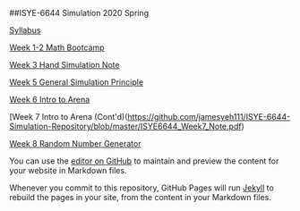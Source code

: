 ##ISYE-6644 Simulation 2020 Spring


[Syllabus](https://github.com/jamesyeh111/ISYE-6644-Simulation-Repository/blob/master/OMSA_ISYE6644SyllabusSpring2020-191203v2.pdf)

[Week 1-2 Math Bootcamp](https://github.com/jamesyeh111/ISYE-6644-Simulation-Repository/blob/master/ISYE%206644%20note%20week%202_compressed.pdf)

[Week 3 Hand Simulation Note](https://github.com/jamesyeh111/ISYE-6644-Simulation-Repository/blob/master/ISYE%206644%20Hand%20Simulation%20Note.pdf)

[Week 5 General Simulation Principle](https://github.com/jamesyeh111/ISYE-6644-Simulation-Repository/blob/master/ISYE6644%20Week%205%20Note.pdf)

[Week 6 Intro to Arena](https://github.com/jamesyeh111/ISYE-6644-Simulation-Repository/blob/master/Week%206%20Arena%20Simulation.pdf)

[Week 7 Intro to Arena (Cont'd)(https://github.com/jamesyeh111/ISYE-6644-Simulation-Repository/blob/master/ISYE6644_Week7_Note.pdf)

[Week 8 Random Number Generator](https://github.com/jamesyeh111/ISYE-6644-Simulation-Repository/blob/master/ISYE%206644%20Week%208.pdf)


You can use the [editor on GitHub](https://github.com/jamesyeh111/ISYE-6644-Repository/edit/master/README.md) to maintain and preview the content for your website in Markdown files.

Whenever you commit to this repository, GitHub Pages will run [Jekyll](https://jekyllrb.com/) to rebuild the pages in your site, from the content in your Markdown files.



